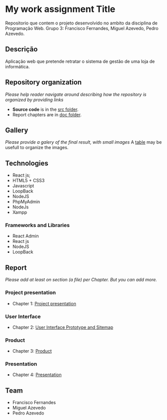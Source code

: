 # My work assignment Title

Repositorio que contem o projeto desenvolvido no ambito da disciplina de Programação Web.
Grupo 3: Francisco Fernandes, Miguel Azevedo, Pedro Azevedo.

## Descrição

Aplicação web que pretende retratar o sistema de gestão de uma loja de informática.

## Repository organization

_Please help reader navigate around describing how the repository is organized by providing links_
* **Source code** is in the [src folder](https://github.com/exemploTrabalho/report/src).
* Report chapters are in [doc folder](https://github.com/exemploTrabalho/report/doc).

## Gallery

_Please provide a galery of the final result, with small images_
A [table](https://www.markdownguide.org/extended-syntax/#tables) may be usefull to organize the images.

## Technologies

* React js;
* HTML5 + CSS3
* Javascript
* LoopBack
* NodeJS
* PhpMyAdmin
* NodeJs
* Xampp

### Frameworks and Libraries

* React Admin
* React js
* NodeJS
* LoopBack

## Report
_Please add at least on section (a file) per Chapter. But you can add more._

### Project presentation
* Chapter 1: [Project presentation](doc/c1.md)
### User Interface 
* Chapter 2: [User Interface Prototype and Sitemap](doc/c2.md)
### Product
* Chapter 3: [Product](doc/c3.md)
### Presentation
* Chapter 4: [Presentation](doc/c4.md)

## Team
* Francisco Fernandes
* Miguel Azevedo
* Pedro Azevedo
